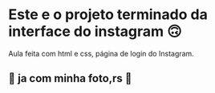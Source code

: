 # Este e o projeto terminado da interface do instagram 🙃

Aula feita com html e css, página de login do Instagram.



## 🚀 ja com minha foto,rs 🚀
